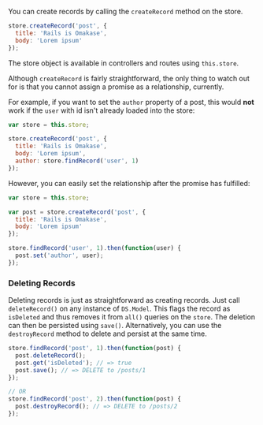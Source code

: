 You can create records by calling the `createRecord` method on the store.

```javascript
store.createRecord('post', {
  title: 'Rails is Omakase',
  body: 'Lorem ipsum'
});
```

The store object is available in controllers and routes using `this.store`.

Although `createRecord` is fairly straightforward, the only thing to watch out for
is that you cannot assign a promise as a relationship, currently.

For example, if you want to set the `author` property of a post, this would **not** work
if the `user` with id isn't already loaded into the store:

```javascript
var store = this.store;

store.createRecord('post', {
  title: 'Rails is Omakase',
  body: 'Lorem ipsum',
  author: store.findRecord('user', 1)
});
```

However, you can easily set the relationship after the promise has fulfilled:

```javascript
var store = this.store;

var post = store.createRecord('post', {
  title: 'Rails is Omakase',
  body: 'Lorem ipsum'
});

store.findRecord('user', 1).then(function(user) {
  post.set('author', user);
});
```

### Deleting Records

Deleting records is just as straightforward as creating records. Just call `deleteRecord()`
on any instance of `DS.Model`. This flags the record as `isDeleted` and thus removes
it from `all()` queries on the `store`. The deletion can then be persisted using `save()`.
Alternatively, you can use the `destroyRecord` method to delete and persist at the same time.

```javascript
store.findRecord('post', 1).then(function(post) {
  post.deleteRecord();
  post.get('isDeleted'); // => true
  post.save(); // => DELETE to /posts/1
});

// OR
store.findRecord('post', 2).then(function(post) {
  post.destroyRecord(); // => DELETE to /posts/2
});
```
